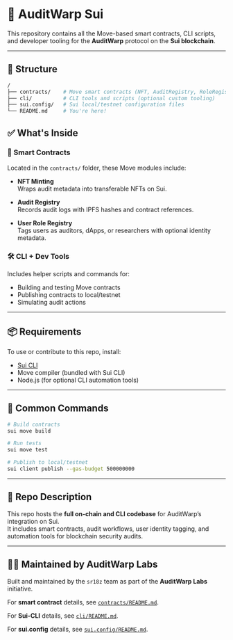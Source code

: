 # 🧱 AuditWarp Sui 

This repository contains all the Move-based smart contracts, CLI scripts, and developer tooling for the **AuditWarp** protocol on the **Sui blockchain**.

---

## 📂 Structure

```bash
/
├── contracts/    # Move smart contracts (NFT, AuditRegistry, RoleRegistry)
├── cli/          # CLI tools and scripts (optional custom tooling)
├── sui.config/   # Sui local/testnet configuration files
└── README.md     # You're here!
```

## ✅ What's Inside

### 📁 Smart Contracts
Located in the `contracts/` folder, these Move modules include:

- **NFT Minting**  
  Wraps audit metadata into transferable NFTs on Sui.

- **Audit Registry**  
  Records audit logs with IPFS hashes and contract references.

- **User Role Registry**  
  Tags users as auditors, dApps, or researchers with optional identity metadata.

### 🛠 CLI + Dev Tools

Includes helper scripts and commands for:

- Building and testing Move contracts
- Publishing contracts to local/testnet
- Simulating audit actions

---

## 📦 Requirements

To use or contribute to this repo, install:

- [Sui CLI](https://docs.sui.io/build/install)
- Move compiler (bundled with Sui CLI)
- Node.js (for optional CLI automation tools)

---

## 🔧 Common Commands
```bash
# Build contracts
sui move build

# Run tests
sui move test

# Publish to local/testnet
sui client publish --gas-budget 500000000
```


---

## 📘 Repo Description

This repo hosts the **full on-chain and CLI codebase** for AuditWarp’s integration on Sui.  
It includes smart contracts, audit workflows, user identity tagging, and automation tools for blockchain security audits.

---

## 👨‍💻 Maintained by AuditWarp Labs

Built and maintained by the `sr18z` team as part of the **AuditWarp Labs** initiative. 

For **smart contract** details, see [`contracts/README.md`](./contracts/README.md).

For **Sui-CLI** details, see [`cli/README.md`](./cli/README.md).

For **sui.config** details, see [`sui.config/README.md`](./sui.config/README.md).
